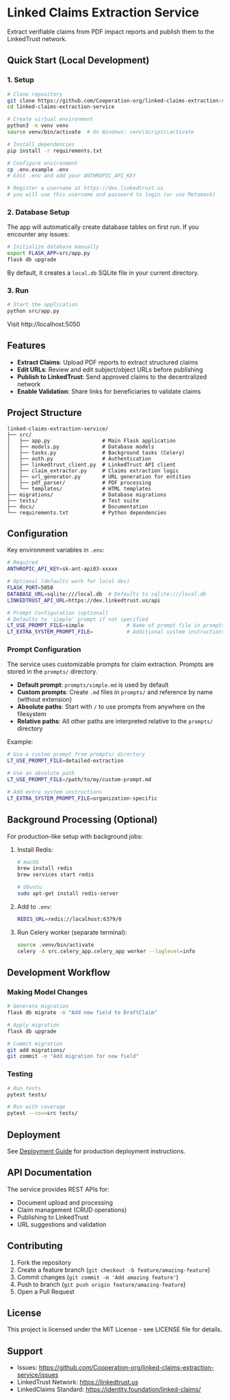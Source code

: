 # Linked Claims Extraction Service

Extract verifiable claims from PDF impact reports and publish them to the LinkedTrust network.

## Quick Start (Local Development)

### 1. Setup

```bash
# Clone repository
git clone https://github.com/Cooperation-org/linked-claims-extraction-service.git
cd linked-claims-extraction-service

# Create virtual environment
python3 -m venv venv
source venv/bin/activate  # On Windows: venv\Scripts\activate

# Install dependencies
pip install -r requirements.txt

# Configure environment
cp .env.example .env
# Edit .env and add your ANTHROPIC_API_KEY

# Register a username at https://dev.linkedtrust.us
# you will use this username and password to login (or use Metamask)
```

### 2. Database Setup

The app will automatically create database tables on first run. If you encounter any issues:

```bash
# Initialize database manually
export FLASK_APP=src/app.py
flask db upgrade
```

By default, it creates a `local.db` SQLite file in your current directory.

### 3. Run

```bash
# Start the application
python src/app.py
```

Visit http://localhost:5050

## Features

- **Extract Claims**: Upload PDF reports to extract structured claims
- **Edit URLs**: Review and edit subject/object URLs before publishing
- **Publish to LinkedTrust**: Send approved claims to the decentralized network
- **Enable Validation**: Share links for beneficiaries to validate claims

## Project Structure

```
linked-claims-extraction-service/
├── src/
│   ├── app.py                 # Main Flask application
│   ├── models.py              # Database models
│   ├── tasks.py               # Background tasks (Celery)
│   ├── auth.py                # Authentication
│   ├── linkedtrust_client.py  # LinkedTrust API client
│   ├── claim_extractor.py     # Claims extraction logic
│   ├── url_generator.py       # URL generation for entities
│   ├── pdf_parser/            # PDF processing
│   └── templates/             # HTML templates
├── migrations/                # Database migrations
├── tests/                     # Test suite
├── docs/                      # Documentation
└── requirements.txt           # Python dependencies
```

## Configuration

Key environment variables in `.env`:

```bash
# Required
ANTHROPIC_API_KEY=sk-ant-api03-xxxxx

# Optional (defaults work for local dev)
FLASK_PORT=5050
DATABASE_URL=sqlite:///local.db  # Defaults to sqlite:///local.db
LINKEDTRUST_API_URL=https://dev.linkedtrust.us/api

# Prompt Configuration (optional)
# Defaults to 'simple' prompt if not specified
LT_USE_PROMPT_FILE=simple              # Name of prompt file in prompts/ directory
LT_EXTRA_SYSTEM_PROMPT_FILE=           # Additional system instructions file
```

### Prompt Configuration

The service uses customizable prompts for claim extraction. Prompts are stored in the `prompts/` directory.

- **Default prompt**: `prompts/simple.md` is used by default
- **Custom prompts**: Create `.md` files in `prompts/` and reference by name (without extension)
- **Absolute paths**: Start with `/` to use prompts from anywhere on the filesystem
- **Relative paths**: All other paths are interpreted relative to the `prompts/` directory

Example:
```bash
# Use a custom prompt from prompts/ directory
LT_USE_PROMPT_FILE=detailed-extraction

# Use an absolute path
LT_USE_PROMPT_FILE=/path/to/my/custom-prompt.md

# Add extra system instructions
LT_EXTRA_SYSTEM_PROMPT_FILE=organization-specific
```

## Background Processing (Optional)

For production-like setup with background jobs:

1. Install Redis:
   ```bash
   # macOS
   brew install redis
   brew services start redis
   
   # Ubuntu
   sudo apt-get install redis-server
   ```

2. Add to `.env`:
   ```bash
   REDIS_URL=redis://localhost:6379/0
   ```

3. Run Celery worker (separate terminal):
   ```bash
   source .venv/bin/activate
   celery -A src.celery_app.celery_app worker --loglevel=info
   ```

## Development Workflow

### Making Model Changes

```bash
# Generate migration
flask db migrate -m "Add new field to DraftClaim"

# Apply migration
flask db upgrade

# Commit migration
git add migrations/
git commit -m "Add migration for new field"
```

### Testing

```bash
# Run tests
pytest tests/

# Run with coverage
pytest --cov=src tests/
```

## Deployment

See [Deployment Guide](docs/DEPLOYMENT_GUIDE.md) for production deployment instructions.

## API Documentation

The service provides REST APIs for:
- Document upload and processing
- Claim management (CRUD operations)
- Publishing to LinkedTrust
- URL suggestions and validation

## Contributing

1. Fork the repository
2. Create a feature branch (`git checkout -b feature/amazing-feature`)
3. Commit changes (`git commit -m 'Add amazing feature'`)
4. Push to branch (`git push origin feature/amazing-feature`)
5. Open a Pull Request

## License

This project is licensed under the MIT License - see LICENSE file for details.

## Support

- Issues: https://github.com/Cooperation-org/linked-claims-extraction-service/issues
- LinkedTrust Network: https://linkedtrust.us
- LinkedClaims Standard: https://identity.foundation/linked-claims/

